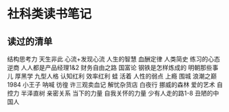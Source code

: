 # 社科类读书笔记

## 读过的清单

结构思考力
天生非此
心流+发现心流
人生的智慧
血酬定律
人类简史
练习的心态
逆商
人人都是产品经理1&2
财务自由之路
国富论
钢铁是怎样炼成的
明朝那些事儿
厚黑学
九型人格
认知红利
效率红利
蛙
活着
人性的弱点
上瘾
围城
浪潮之巅
1984
小王子
呐喊
彷徨
许三观卖血记
解忧杂货店
白夜行
挪威的森林
爱的艺术
自控力
半泽直树
亲密关系
当下的力量
自我关怀的力量
少有人走的路1-8
丑陋的中国人